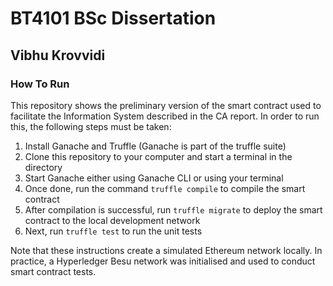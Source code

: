 # BT4101 BSc Dissertation

## Vibhu Krovvidi



### How To Run

This repository shows the preliminary version of the smart contract used to facilitate the Information System described in the CA report. In order to run this, the following steps must be taken:



1. Install Ganache and Truffle (Ganache is part of the truffle suite)
2. Clone this repository to your computer and start a terminal in the directory
3. Start Ganache either using Ganache CLI or using your terminal
4. Once done, run the command `truffle compile` to compile the smart contract
5. After compilation is successful, run `truffle migrate` to deploy the smart contract to the local development network
6. Next, run `truffle test` to run the unit tests


Note that these instructions create a simulated Ethereum network locally. In practice, a Hyperledger Besu network was initialised and used to conduct smart contract tests.

